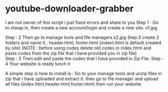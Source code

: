 # youtube-downloader-grabber
I am not owner of this script i just fixed errors and share to you
Step 1 : Go to xtwap.in, then create a new account/login and create a new site.
x1.jpg

Step : 2 Then go to manage tools and file managers
x2.jpg
Step:3 create 2 folders and name it , header.html, footer.html (indext.html is default created by site)
(NOTE : before using codes delete old codes in index.html and paste codes from the zip file that i have provided you in zip file)  
Step : 3 Then edit and paste the codes that i have provided in Zip File.
Step : 4 Your website is ready lunch it 

A simple step is how to install is : 
Go to your manage tools and unzip files in zip that i have uploaded and extract it. then go to file manager and upload all files (index.html,header.html,footer.html) then run your website
